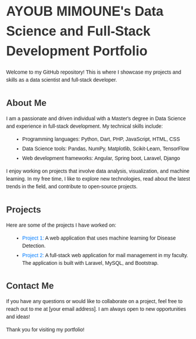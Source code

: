 <!DOCTYPE html>
<html>
  <head> <title>AYOUB MIMOUNE's Data Science and Full-Stack Development Portfolio</title> <style> body { font-family: Arial, sans-serif; line-height: 1.5; } h1 { font-size: 36px; color: #333; margin-bottom: 20px; } h2 { font-size: 24px; color: #333; margin-bottom: 10px; } ul { list-style-type: disc; margin-left: 20px; } li { margin-bottom: 5px; } a { color: #007bff; text-decoration: none; } a:hover { text-decoration: underline; } </style> </head> <body> <h1>AYOUB MIMOUNE's Data Science and Full-Stack Development Portfolio</h1> <p>Welcome to my GitHub repository! This is where I showcase my projects and skills as a data scientist and full-stack developer.</p>
<h2>About Me</h2>
<p>I am a passionate and driven individual with a Master's degree in Data Science and experience in full-stack development. My technical skills include:</p>
<ul>
  <li>Programming languages: Python, Dart, PHP, JavaScript, HTML, CSS</li>
  <li>Data Science tools: Pandas, NumPy, Matplotlib, Scikit-Learn, TensorFlow</li>
  <li>Web development frameworks: Angular, Spring boot, Laravel, Django</li>
</ul>
<p>I enjoy working on projects that involve data analysis, visualization, and machine learning. In my free time, I like to explore new technologies, read about the latest trends in the field, and contribute to open-source projects.</p>

<h2>Projects</h2>
<p>Here are some of the projects I have worked on:</p>
<ul>
  <li><a href="#">Project 1:</a> A web application that uses machine learning for Disease Detection.</li>
  <li><a href="#">Project 2:</a> A full-stack web application for mail management in my faculty. The application is built with Laravel, MySQL, and Bootstrap.</li>
</ul>

<h2>Contact Me</h2>
<p>If you have any questions or would like to collaborate on a project, feel free to reach out to me at [your email address]. I am always open to new opportunities and ideas!</p>

<p>Thank you for visiting my portfolio!</p>
